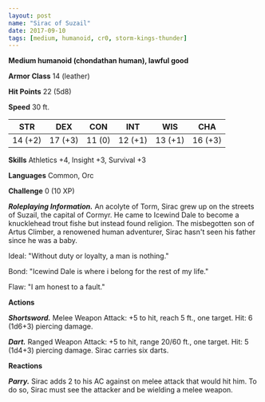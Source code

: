 ```yaml
---
layout: post
name: "Sirac of Suzail"
date: 2017-09-10
tags: [medium, humanoid, cr0, storm-kings-thunder]
---
```


**Medium humanoid (chondathan human), lawful good**

**Armor Class** 14 (leather)

**Hit Points** 22 (5d8)

**Speed** 30 ft.

|   STR   |   DEX   |   CON   |   INT   |   WIS   |   CHA   |
|:-----:|:-----:|:-----:|:-----:|:-----:|:-----:|
| 14 (+2) | 17 (+3) | 11 (0) | 12 (+1) | 13 (+1) | 16 (+3) |

**Skills** Athletics +4, Insight +3, Survival +3

**Languages** Common, Orc

**Challenge** 0 (10 XP)

***Roleplaying Information.*** An acolyte of Torm, Sirac grew up on the streets of Suzail, the capital of Cormyr. He came to Icewind Dale to become a knucklehead trout fishe but instead found religion. The misbegotten son of Artus Climber, a renowened human adventurer, Sirac hasn't seen his father since he was a baby.

Ideal: "Without duty or loyalty, a man is nothing."

Bond: "Icewind Dale is where i belong for the rest of my life."

Flaw: "I am honest to a fault."

**Actions**

***Shortsword.*** Melee Weapon Attack: +5 to hit, reach 5 ft., one target. Hit: 6 (1d6+3) piercing  damage.

***Dart.*** Ranged Weapon Attack: +5 to hit, range 20/60 ft., one target. Hit: 5 (1d4+3) piercing damage. Sirac carries six darts.

**Reactions**

***Parry.*** Sirac adds 2 to his AC against on melee attack that would hit him. To do so, Sirac must see the attacker and be wielding a melee weapon.

